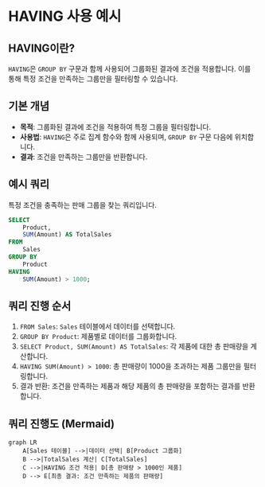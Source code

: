 
# HAVING 사용 예시

## HAVING이란?

`HAVING`은 `GROUP BY` 구문과 함께 사용되어 그룹화된 결과에 조건을 적용합니다. 이를 통해 특정 조건을 만족하는 그룹만을 필터링할 수 있습니다.

## 기본 개념

- **목적**: 그룹화된 결과에 조건을 적용하여 특정 그룹을 필터링합니다.
- **사용법**: `HAVING`은 주로 집계 함수와 함께 사용되며, `GROUP BY` 구문 다음에 위치합니다.
- **결과**: 조건을 만족하는 그룹만을 반환합니다.

## 예시 쿼리

특정 조건을 충족하는 판매 그룹을 찾는 쿼리입니다.

```sql
SELECT 
    Product,
    SUM(Amount) AS TotalSales
FROM 
    Sales
GROUP BY 
    Product
HAVING 
    SUM(Amount) > 1000;
```

## 쿼리 진행 순서

1. `FROM Sales`: `Sales` 테이블에서 데이터를 선택합니다.
2. `GROUP BY Product`: 제품별로 데이터를 그룹화합니다.
3. `SELECT Product, SUM(Amount) AS TotalSales`: 각 제품에 대한 총 판매량을 계산합니다.
4. `HAVING SUM(Amount) > 1000`: 총 판매량이 1000을 초과하는 제품 그룹만을 필터링합니다.
5. 결과 반환: 조건을 만족하는 제품과 해당 제품의 총 판매량을 포함하는 결과를 반환합니다.

## 쿼리 진행도 (Mermaid)

```mermaid
graph LR
    A[Sales 테이블] -->|데이터 선택| B[Product 그룹화]
    B -->|TotalSales 계산| C[TotalSales]
    C -->|HAVING 조건 적용| D[총 판매량 > 1000인 제품]
    D --> E[최종 결과: 조건 만족하는 제품의 판매량]
```
